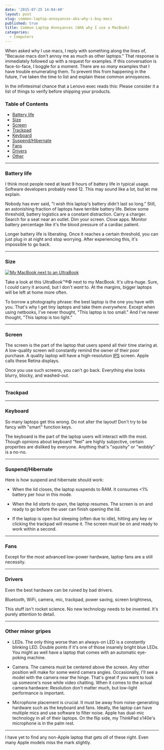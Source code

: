 ```yaml
---
date: '2015-07-25 14:04:40'
layout: post
slug: common-laptop-annoyances-aka-why-i-buy-macs
published: true
title: Common Laptop Annoyances (AKA why I use a MacBook)
categories:
  - Computers
---
```


When asked why I use macs, I reply with something along the lines of, "Because macs don't annoy me as much as other laptops." That response is immediately followed up with a request for examples. If this conversation is face-to-face, I boggle for a moment. There are so *many* examples that I have trouble enumerating them. To prevent this from happening in the future, I've taken the time to list and explain these common annoyances.

In the infintesimal chance that a Lenovo exec reads this: Please consider it a list of things to verify before shipping your products.

### Table of Contents
- [Battery life](#battery)
- [Size](#size)
- [Screen](#screen)
- [Trackpad](#trackpad)
- [Keyboard](#keyboard)
- [Suspend/Hibernate](#suspend)
- [Fans](#fans)
- [Drivers](#drivers)
- [Other](#other)

---

<span id="battery"></span>
### Battery life

I think most people need at least 9 hours of battery life in typical usage. Software developers probably need 12. This may sound like a lot, but let me explain.

Nobody has ever said, "I wish this laptop's battery didn't last so long." Still, an astonishing fraction of laptops have terrible battery life. Below some threshold, battery logistics are a constant distraction. Carry a charger. Search for a seat near an outlet. Dim your screen. Close apps. Monitor battery percentage like it's the blood pressure of a cardiac patient.

Longer battery life is liberating. Once it reaches a certain threshold, you can just plug in at night and stop worrying. After experiencing this, it's impossible to go back.


---
<span id="size"></span>
### Size

<a href="/photos/pics/IMG_1241.jpg"><img alt="My MacBook next to an UltraBook" src="/photos/pics/thumbs/IMG_1241.jpg" /></a>

Take a look at this UltraBook™®© next to my MacBook. It's ultra-huge. Sure, I *could* carry it around, but I don't *want* to. At the margins, bigger laptops will be left at home more often.

To borrow a photography phrase: the best laptop is the one you have with you. That's why I get tiny laptops and take them *everywhere*. Except when using netbooks, I've never thought, "This laptop is too small." And I've never thought, "This laptop is too light."


---
<span id="screen"></span>
### Screen

The screen is the part of the laptop that users spend all their time staring at. A low-quality screen will constantly remind the owner of their poor purchase. A quality laptop will have a high-resolution [IPS](https://en.wikipedia.org/wiki/IPS_panel) screen. Apple calls these Retina displays.

Once you use such screens, you can't go back. Everything else looks blurry, blocky, and washed-out.


---
<span id="trackpad"></span>
### Trackpad



---
<span id="keyboard"></span>
### Keyboard

So many laptops get this wrong. Do not alter the layout! Don't try to be fancy with "smart" function keys.

The keyboard is the part of the laptop users will interact with the most. Though opinions about keyboard "feel" are highly subjective, certain properties are disliked by everyone. Anything that's "squishy" or "wobbly" is a no-no.


---
<span id="suspend"></span>
### Suspend/Hibernate

Here is how suspend and hibernate should work:

- When the lid closes, the laptop suspends to RAM. It consumes <1% battery per hour in this mode.

- When the lid *starts to open*, the laptop resumes. The screen is on and ready to go before the user can finish opening the lid.

- If the laptop is open but sleeping (often due to idle), hitting any key or clicking the trackpad will resume it. The screen must be on and ready to work within a second.


---
<span id="fans"></span>
### Fans

Except for the most advanced low-power hardware, laptop fans are a still necessity. 


---
<span id="drivers"></span>
### Drivers

Even the best hardware can be ruined by bad drivers.

Bluetooth, WiFi, camera, mic, trackpad, power saving, screen brightness, 

This stuff isn't rocket science. No new technology needs to be invented. It's purely attention to detail.


---
<span id="other"></span>
### Other minor gripes

- LEDs. The only thing worse than an always-on LED is a constantly blinking LED. Double points if it's one of those insanely bright blue LEDs. You might as well have a laptop that comes with an automatic eye-poking machine.

- Camera. The camera must be centered above the screen. Any other position will make for some weird camera angles. Occasionally, I'll see a model with the camera near the hinge. That's great if you want to look up someone's nose while video chatting. When it comes to the actual camera hardware: Resolution don't matter much, but low-light performance is important.

- Microphone placement is crucial. It must be away from noise-generating hardware such as the keyboard and fans. Ideally, the laptop can have multiple mics and use software to filter noise. Apple has dual-mic technology in all of their laptops. On the flip side, my ThinkPad x140e's microphone is in the palm rest.

---

I have yet to find any non-Apple laptop that gets *all* of these right. Even many Apple models miss the mark slightly.
